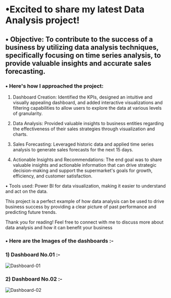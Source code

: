 # •Excited to share my latest Data Analysis project!

## • Objective: To contribute to the success of a business by utilizing data analysis techniques, specifically focusing on time series analysis, to provide valuable insights and accurate sales forecasting.

### • Here's how I approached the project:

1. Dashboard Creation: Identified the KPIs, designed an intuitive and visually appealing dashboard, and added interactive visualizations and filtering capabilities to allow users to explore the data at various levels of granularity.

2. Data Analysis: Provided valuable insights to business entities regarding the effectiveness of their sales strategies through visualization and charts.

3. Sales Forecasting: Leveraged historic data and applied time series analysis to generate sales forecasts for the next 15 days.

4. Actionable Insights and Recommendations: The end goal was to share valuable insights and actionable information that can drive strategic decision-making and support the supermarket's goals for growth, efficiency, and customer satisfaction.

• Tools used: Power BI for data visualization, making it easier to understand and act on the data.

This project is a perfect example of how data analysis can be used to drive business success by providing a clear picture of past performance and predicting future trends.

Thank you for reading! Feel free to connect with me to discuss more about data analysis and how it can benefit your business

### • Here are the Images of the dashboards :-

### 1) Dashboard No.01 :-

![Dashboard-01](https://github.com/user-attachments/assets/d08e1e9f-44db-4e0c-a518-782f9daeea4e)

### 2) Dashboard No.02 :-

![Dashboard-02](https://github.com/user-attachments/assets/91dd91ae-e5a3-4b46-9061-a15148542adc)
